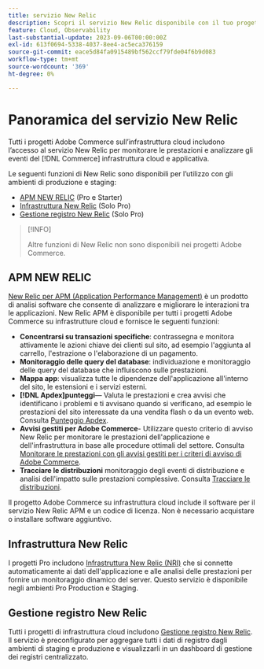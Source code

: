 ```yaml
---
title: servizio New Relic
description: Scopri il servizio New Relic disponibile con il tuo progetto di infrastruttura cloud Adobe Commerce on.
feature: Cloud, Observability
last-substantial-update: 2023-09-06T00:00:00Z
exl-id: 613f0694-5338-4037-8ee4-ac5eca376159
source-git-commit: eace5d84fa0915489bf562ccf79fde04f6b9d083
workflow-type: tm+mt
source-wordcount: '369'
ht-degree: 0%

---
```


# Panoramica del servizio New Relic

Tutti i progetti Adobe Commerce sull’infrastruttura cloud includono l’accesso al servizio New Relic per monitorare le prestazioni e analizzare gli eventi del [!DNL Commerce] infrastruttura cloud e applicativa.

Le seguenti funzioni di New Relic sono disponibili per l’utilizzo con gli ambienti di produzione e staging:

- [APM NEW RELIC](#new-relic-apm) (Pro e Starter)
- [Infrastruttura New Relic](#new-relic-infrastructure) (Solo Pro)
- [Gestione registro New Relic](#new-relic-logs) (Solo Pro)

>[!INFO]
>
>Altre funzioni di New Relic non sono disponibili nei progetti Adobe Commerce.

## APM NEW RELIC

[New Relic per APM (Application Performance Management)](https://docs.newrelic.com/introduction-apm/) è un prodotto di analisi software che consente di analizzare e migliorare le interazioni tra le applicazioni. New Relic APM è disponibile per tutti i progetti Adobe Commerce su infrastrutture cloud e fornisce le seguenti funzioni:

- **Concentrarsi su transazioni specifiche**: contrassegna e monitora attivamente le azioni chiave dei clienti sul sito, ad esempio l&#39;aggiunta al carrello, l&#39;estrazione o l&#39;elaborazione di un pagamento.
- **Monitoraggio delle query del database**: individuazione e monitoraggio delle query del database che influiscono sulle prestazioni.
- **Mappa app**: visualizza tutte le dipendenze dell&#39;applicazione all&#39;interno del sito, le estensioni e i servizi esterni.
- **[!DNL Apdex]punteggi**— Valuta le prestazioni e crea avvisi che identificano i problemi e ti avvisano quando si verificano, ad esempio le prestazioni del sito interessate da una vendita flash o da un evento web. Consulta [Punteggio Apdex](https://docs.newrelic.com/docs/apm/new-relic-apm/apdex/apdex-measure-user-satisfaction/).
- **Avvisi gestiti per Adobe Commerce**- Utilizzare questo criterio di avviso New Relic per monitorare le prestazioni dell&#39;applicazione e dell&#39;infrastruttura in base alle procedure ottimali del settore. Consulta [Monitorare le prestazioni con gli avvisi gestiti per i criteri di avviso di Adobe Commerce](investigate-performance.md/#monitor-performance-with-managed-alerts).
- **Tracciare le distribuzioni** monitoraggio degli eventi di distribuzione e analisi dell&#39;impatto sulle prestazioni complessive. Consulta [Tracciare le distribuzioni](track-deployments.md).

Il progetto Adobe Commerce su infrastruttura cloud include il software per il servizio New Relic APM e un codice di licenza. Non è necessario acquistare o installare software aggiuntivo.

## Infrastruttura New Relic

I progetti Pro includono [Infrastruttura New Relic (NRI)](https://docs.newrelic.com/docs/infrastructure/infrastructure-monitoring/get-started/get-started-infrastructure-monitoring/) che si connette automaticamente ai dati dell&#39;applicazione e alle analisi delle prestazioni per fornire un monitoraggio dinamico del server. Questo servizio è disponibile negli ambienti Pro Production e Staging.

## Gestione registro New Relic

Tutti i progetti di infrastruttura cloud includono [Gestione registro New Relic](log-management.md). Il servizio è preconfigurato per aggregare tutti i dati di registro dagli ambienti di staging e produzione e visualizzarli in un dashboard di gestione dei registri centralizzato.
